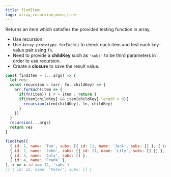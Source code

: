 ```yaml
---
title: findItem
tags: array,recursion,menu,tree
---
```


Returns an item which satisfies the provided testing function in array.

- Use recursion.
- Use `Array.prototype.forEach()` to check each item and test each key-value pair using `fn`.
- Need to provide a **childKey** such as `'subs'` to be third parameters in order to use recursion.
- Create a **closure** to save the result value.

```js
const findItem = (...args) => {
  let res;
  const recursion = (arr, fn, childKey) => {
    arr.forEach(item => {
      if(fn(item)) { r = item ; return }
      if(item[childKey] && item[childKey].length > 0){
        recursion(item[childKey], fn, childKey)
      }
    })
  }
  recursion(...args)
  return res
}
```

```js
findItem([
  { id: 1, name: 'Tom', subs: [{ id: 11, name: 'Jack', subs: [] }, { id: 12, name: 'Peter', subs: [] }] },
  { id: 2, name: 'John', subs: [{ id: 21, name: 'Lily', subs: [] }] },
  { id: 3, name: 'July', subs: [] },
  { id: 4, name: 'Frank' },
], x => x.id === 12, 'subs')
// { id: 12, name: 'Peter', subs: [] }
```
